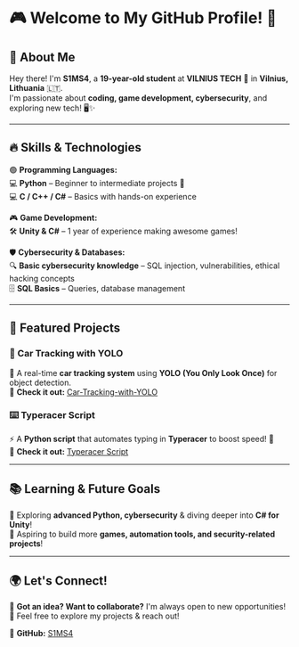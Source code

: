 # 🎮 Welcome to My GitHub Profile! 🚀

## 👋 About Me 

Hey there! I'm **S1MS4**, a **19-year-old student** at **VILNIUS TECH** 🏫 in **Vilnius, Lithuania** 🇱🇹.  
I'm passionate about **coding, game development, cybersecurity**, and exploring new tech! 🖥️✨

---

## 🔥 Skills & Technologies

🟢 **Programming Languages:**  
💻 **Python** – Beginner to intermediate projects 🐍  
💻 **C / C++ / C#** – Basics with hands-on experience  

🎮 **Game Development:**  
🛠 **Unity & C#** – 1 year of experience making awesome games!  

🛡️ **Cybersecurity & Databases:**  
🔍 **Basic cybersecurity knowledge** – SQL injection, vulnerabilities, ethical hacking concepts  
🗄 **SQL Basics** – Queries, database management  

---

## 🌟 Featured Projects

### 🚗 Car Tracking with YOLO  
🔎 A real-time **car tracking system** using **YOLO (You Only Look Once)** for object detection.  
🔗 **Check it out:** [Car-Tracking-with-YOLO](https://github.com/S1MS4/Car-Tracking-with-YOLO)

### ⌨️ Typeracer Script  
⚡ A **Python script** that automates typing in **Typeracer** to boost speed! 🚀  
🔗 **Check it out:** [Typeracer Script](https://github.com/S1MS4/typeracer_script)

---

## 📚 Learning & Future Goals  

🚀 Exploring **advanced Python, cybersecurity** & diving deeper into **C# for Unity**!  
🎯 Aspiring to build more **games, automation tools, and security-related projects**!  

---

## 🌍 Let's Connect!  

💬 **Got an idea? Want to collaborate?** I'm always open to new opportunities!  
📩 Feel free to explore my projects & reach out!  

🔗 **GitHub:** [S1MS4](https://github.com/S1MS4)  
